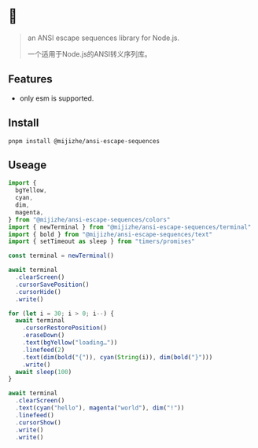 # 🌈

> an ANSI escape sequences library for Node.js.
>
> 一个适用于Node.js的ANSI转义序列库。

## Features

- only esm is supported.

## Install

```shell
pnpm install @mijizhe/ansi-escape-sequences
```

## Useage

```typescript
import {
  bgYellow,
  cyan,
  dim,
  magenta,
} from "@mijizhe/ansi-escape-sequences/colors"
import { newTerminal } from "@mijizhe/ansi-escape-sequences/terminal"
import { bold } from "@mijizhe/ansi-escape-sequences/text"
import { setTimeout as sleep } from "timers/promises"

const terminal = newTerminal()

await terminal
  .clearScreen()
  .cursorSavePosition()
  .cursorHide()
  .write()

for (let i = 30; i > 0; i--) {
  await terminal
    .cursorRestorePosition()
    .eraseDown()
    .text(bgYellow("loading…"))
    .linefeed(2)
    .text(dim(bold("{")), cyan(String(i)), dim(bold("}")))
    .write()
  await sleep(100)
}

await terminal
  .clearScreen()
  .text(cyan("hello"), magenta("world"), dim("!"))
  .linefeed()
  .cursorShow()
  .write()
  .write()
```
